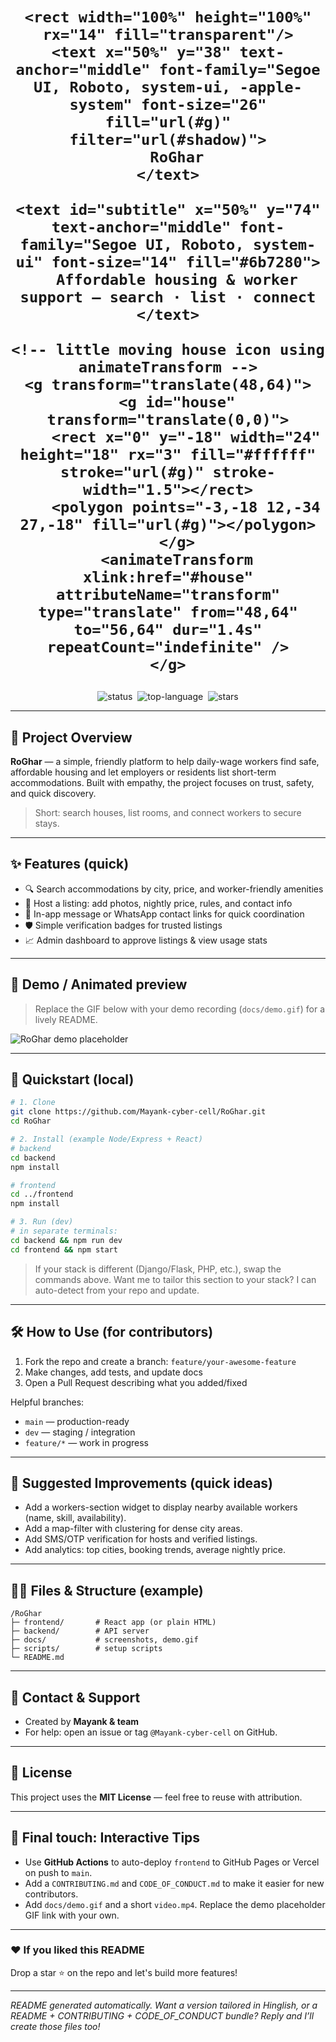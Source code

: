 <h1 align="center">
  <!-- Animated SVG header (works on GitHub README) -->
  <svg width="720" height="120" viewBox="0 0 720 120" xmlns="http://www.w3.org/2000/svg" role="img" aria-label="RoGhar - Welcome">
    <defs>
      <linearGradient id="g" x1="0" x2="1">
        <stop offset="0" stop-color="#FF6B6B"/>
        <stop offset="1" stop-color="#6B8BFF"/>
      </linearGradient>
      <filter id="shadow" x="-50%" y="-50%" width="200%" height="200%">
        <feDropShadow dx="0" dy="6" stdDeviation="8" flood-color="#000" flood-opacity="0.25"/>
      </filter>
    </defs>

    <rect width="100%" height="100%" rx="14" fill="transparent"/>
    <text x="50%" y="38" text-anchor="middle" font-family="Segoe UI, Roboto, system-ui, -apple-system" font-size="26" fill="url(#g)" filter="url(#shadow)">
      RoGhar
    </text>

    <text id="subtitle" x="50%" y="74" text-anchor="middle" font-family="Segoe UI, Roboto, system-ui" font-size="14" fill="#6b7280">
      Affordable housing & worker support — search · list · connect
    </text>

    <!-- little moving house icon using animateTransform -->
    <g transform="translate(48,64)">
      <g id="house" transform="translate(0,0)">
        <rect x="0" y="-18" width="24" height="18" rx="3" fill="#ffffff" stroke="url(#g)" stroke-width="1.5"></rect>
        <polygon points="-3,-18 12,-34 27,-18" fill="url(#g)"></polygon>
      </g>
      <animateTransform xlink:href="#house" attributeName="transform" type="translate" from="48,64" to="56,64" dur="1.4s" repeatCount="indefinite" />
    </g>
  </svg>
</h1>

<p align="center">
  <img src="https://img.shields.io/badge/status-alpha-orange" alt="status" />&nbsp;
  <img src="https://img.shields.io/github/languages/top/Mayank-cyber-cell/RoGhar" alt="top-language" />&nbsp;
  <img src="https://img.shields.io/github/stars/Mayank-cyber-cell/RoGhar?style=social" alt="stars" />
</p>

---

## 🎯 Project Overview

**RoGhar** — a simple, friendly platform to help daily-wage workers find safe, affordable housing and let employers or residents list short-term accommodations. Built with empathy, the project focuses on trust, safety, and quick discovery.

> Short: search houses, list rooms, and connect workers to secure stays.

---

## ✨ Features (quick)

- 🔍 Search accommodations by city, price, and worker-friendly amenities  
- 📝 Host a listing: add photos, nightly price, rules, and contact info  
- 💬 In-app message or WhatsApp contact links for quick coordination  
- 🛡️ Simple verification badges for trusted listings  
- 📈 Admin dashboard to approve listings & view usage stats

---

## 📸 Demo / Animated preview

> Replace the GIF below with your demo recording (`docs/demo.gif`) for a lively README.

![RoGhar demo placeholder](https://media.giphy.com/media/3oEjI6SIIHBdRxXI40/giphy.gif)

---

## 🧭 Quickstart (local)

```bash
# 1. Clone
git clone https://github.com/Mayank-cyber-cell/RoGhar.git
cd RoGhar

# 2. Install (example Node/Express + React)
# backend
cd backend
npm install

# frontend
cd ../frontend
npm install

# 3. Run (dev)
# in separate terminals:
cd backend && npm run dev
cd frontend && npm start
```

> If your stack is different (Django/Flask, PHP, etc.), swap the commands above. Want me to tailor this section to your stack? I can auto-detect from your repo and update.

---

## 🛠️ How to Use (for contributors)

1. Fork the repo and create a branch: `feature/your-awesome-feature`  
2. Make changes, add tests, and update docs  
3. Open a Pull Request describing what you added/fixed

Helpful branches:
- `main` — production-ready
- `dev` — staging / integration
- `feature/*` — work in progress

---

## 🧩 Suggested Improvements (quick ideas)

- Add a workers-section widget to display nearby available workers (name, skill, availability).  
- Add a map-filter with clustering for dense city areas.  
- Add SMS/OTP verification for hosts and verified listings.  
- Add analytics: top cities, booking trends, average nightly price.

---

## 🧑‍💻 Files & Structure (example)

```
/RoGhar
├─ frontend/       # React app (or plain HTML)
├─ backend/        # API server
├─ docs/           # screenshots, demo.gif
├─ scripts/        # setup scripts
└─ README.md
```

---

## 💬 Contact & Support

- Created by **Mayank & team**  
- For help: open an issue or tag `@Mayank-cyber-cell` on GitHub.

---

## 📜 License

This project uses the **MIT License** — feel free to reuse with attribution.

---

## 🙌 Final touch: Interactive Tips

- Use **GitHub Actions** to auto-deploy `frontend` to GitHub Pages or Vercel on push to `main`.  
- Add a `CONTRIBUTING.md` and `CODE_OF_CONDUCT.md` to make it easier for new contributors.  
- Add `docs/demo.gif` and a short `video.mp4`. Replace the demo placeholder GIF link with your own.

---

### ❤️ If you liked this README
Drop a star ⭐ on the repo and let's build more features!

---

*README generated automatically. Want a version tailored in Hinglish, or a README + CONTRIBUTING + CODE_OF_CONDUCT bundle? Reply and I’ll create those files too!*
